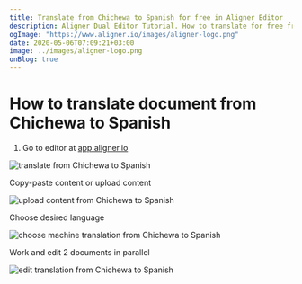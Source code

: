 ```yaml
---
title: Translate from Chichewa to Spanish for free in Aligner Editor
description: Aligner Dual Editor Tutorial. How to translate for free from Chichewa to Spanish. Aligner is multilingual document management platform. 
ogImage: "https://www.aligner.io/images/aligner-logo.png"
date: 2020-05-06T07:09:21+03:00
image: ../images/aligner-logo.png
onBlog: true
---
```


# How to translate document from Chichewa to Spanish

1. Go to editor at [app.aligner.io](https://app.aligner.io "Aligner App web page")

![translate from Chichewa to Spanish](../aligner-blank-editor.png "translate from Chichewa to Spanish")

Copy-paste content or upload content

![upload content from Chichewa to Spanish](../aligner-uploaded-document.png "upload content from Chichewa to Spanish")

Choose desired language

![choose machine translation from Chichewa to Spanish](../aligner-language-dropdown.png "choose machine translation from Chichewa to Spanish")

Work and edit 2 documents in parallel

![edit translation from Chichewa to Spanish](../aligner-double-sitded-editor.png "edit translation from Chichewa to Spanish")


